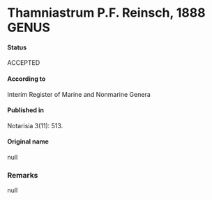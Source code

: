 Thamniastrum P.F. Reinsch, 1888 GENUS
=======

#### Status
ACCEPTED

#### According to
Interim Register of Marine and Nonmarine Genera

#### Published in
Notarisia 3(11): 513.

#### Original name
null

### Remarks
null